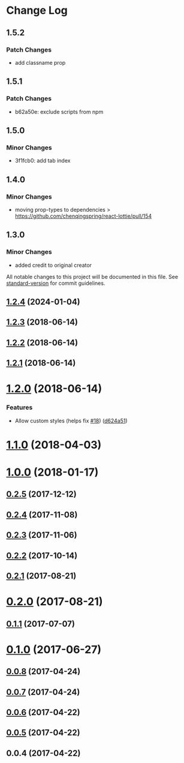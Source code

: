 # Change Log

## 1.5.2

### Patch Changes

- add classname prop

## 1.5.1

### Patch Changes

- b62a50e: exclude scripts from npm

## 1.5.0

### Minor Changes

- 3f1fcb0: add tab index

## 1.4.0

### Minor Changes

- moving prop-types to dependencies > https://github.com/chenqingspring/react-lottie/pull/154

## 1.3.0

### Minor Changes

- added credit to original creator

All notable changes to this project will be documented in this file. See [standard-version](https://github.com/conventional-changelog/standard-version) for commit guidelines.

<a name="1.2.4"></a>

## [1.2.4](https://github.com/chenqingspring/react-lottie/compare/v1.2.3...v1.2.4) (2024-01-04)

<a name="1.2.3"></a>

## [1.2.3](https://github.com/chenqingspring/react-lottie/compare/v1.2.2...v1.2.3) (2018-06-14)

<a name="1.2.2"></a>

## [1.2.2](https://github.com/chenqingspring/react-lottie/compare/v1.2.1...v1.2.2) (2018-06-14)

<a name="1.2.1"></a>

## [1.2.1](https://github.com/chenqingspring/react-lottie/compare/v1.2.0...v1.2.1) (2018-06-14)

<a name="1.2.0"></a>

# [1.2.0](https://github.com/chenqingspring/react-lottie/compare/v1.1.0...v1.2.0) (2018-06-14)

### Features

- Allow custom styles (helps fix [#18](https://github.com/chenqingspring/react-lottie/issues/18)) ([d624a51](https://github.com/chenqingspring/react-lottie/commit/d624a51))

<a name="1.1.0"></a>

# [1.1.0](https://github.com/chenqingspring/react-lottie/compare/v1.0.0...v1.1.0) (2018-04-03)

<a name="1.0.0"></a>

# [1.0.0](https://github.com/chenqingspring/react-lottie/compare/v0.2.5...v1.0.0) (2018-01-17)

<a name="0.2.5"></a>

## [0.2.5](https://github.com/chenqingspring/react-lottie/compare/v0.2.4...v0.2.5) (2017-12-12)

<a name="0.2.4"></a>

## [0.2.4](https://github.com/chenqingspring/react-lottie/compare/v0.2.3...v0.2.4) (2017-11-08)

<a name="0.2.3"></a>

## [0.2.3](https://github.com/chenqingspring/react-lottie/compare/v0.2.2...v0.2.3) (2017-11-06)

<a name="0.2.2"></a>

## [0.2.2](https://github.com/chenqingspring/react-lottie/compare/v0.2.1...v0.2.2) (2017-10-14)

<a name="0.2.1"></a>

## [0.2.1](https://github.com/chenqingspring/react-lottie/compare/v0.2.0...v0.2.1) (2017-08-21)

<a name="0.2.0"></a>

# [0.2.0](https://github.com/chenqingspring/react-lottie/compare/v0.1.1...v0.2.0) (2017-08-21)

<a name="0.1.1"></a>

## [0.1.1](https://github.com/chenqingspring/react-lottie/compare/v0.1.0...v0.1.1) (2017-07-07)

<a name="0.1.0"></a>

# [0.1.0](https://github.com/chenqingspring/react-lottie/compare/v0.0.8...v0.1.0) (2017-06-27)

<a name="0.0.8"></a>

## [0.0.8](https://github.com/chenqingspring/react-lottie/compare/v0.0.7...v0.0.8) (2017-04-24)

<a name="0.0.7"></a>

## [0.0.7](https://github.com/chenqingspring/react-lottie/compare/v0.0.6...v0.0.7) (2017-04-24)

<a name="0.0.6"></a>

## [0.0.6](https://github.com/chenqingspring/react-lottie/compare/v0.0.5...v0.0.6) (2017-04-22)

<a name="0.0.5"></a>

## [0.0.5](https://github.com/chenqingspring/react-lottie/compare/v0.0.4...v0.0.5) (2017-04-22)

<a name="0.0.4"></a>

## 0.0.4 (2017-04-22)
